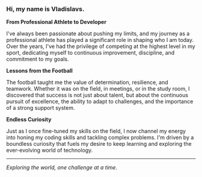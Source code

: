 ### Hi, my name is Vladislavs.


**From Professional Athlete to Developer**

I've always been passionate about pushing my limits, and my journey as a professional athlete has played a significant role in shaping who I am today. Over the years, I've had the privilege of competing at the highest level in my sport, dedicating myself to continuous improvement, discipline, and commitment to my goals.

**Lessons from the Football**

The football taught me the value of determination, resilience, and teamwork. Whether it was on the field, in meetings, or in the study room, I discovered that success is not just about talent, but about the continuous pursuit of excellence, the ability to adapt to challenges, and the importance of a strong support system.

**Endless Curiosity**

Just as I once fine-tuned my skills on the field, I now channel my energy into honing my coding skills and tackling complex problems. I'm driven by a boundless curiosity that fuels my desire to keep learning and exploring the ever-evolving world of technology.


---

*Exploring the world, one challenge at a time.*


<!--
**gabx13/gabx13** is a ✨ _special_ ✨ repository because its `README.md` (this file) appears on your GitHub profile.

Here are some ideas to get you started:

- 🔭 I’m currently working on ...
- 🌱 I’m currently learning ...
- 👯 I’m looking to collaborate on ...
- 🤔 I’m looking for help with ...
- 💬 Ask me about ...
- 📫 How to reach me: ...
- 😄 Pronouns: ...
- ⚡ Fun fact: ...
-->
